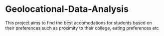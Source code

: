 # Geolocational-Data-Analysis
This project aims to find the best accomodations for students based on their preferences such as proximity to their college, eating preferences etc
